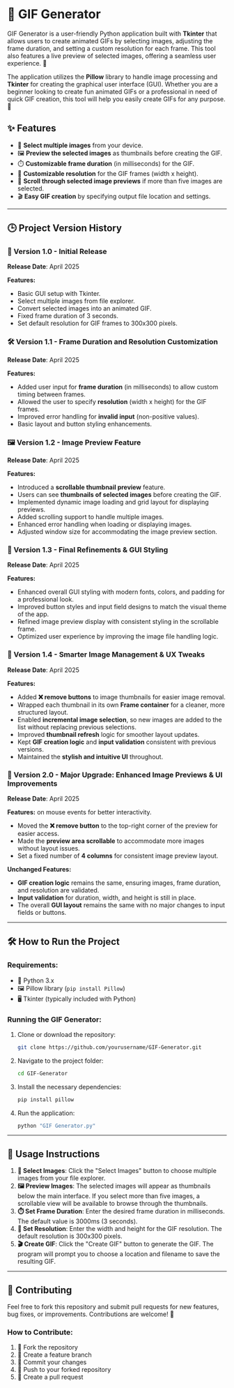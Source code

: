 # 🎥 GIF Generator

GIF Generator is a user-friendly Python application built with **Tkinter** that allows users to create animated GIFs by selecting images, adjusting the frame duration, and setting a custom resolution for each frame. This tool also features a live preview of selected images, offering a seamless user experience. 🌟

The application utilizes the **Pillow** library to handle image processing and **Tkinter** for creating the graphical user interface (GUI). Whether you are a beginner looking to create fun animated GIFs or a professional in need of quick GIF creation, this tool will help you easily create GIFs for any purpose. 🎨

## ✨ Features

- 📂 **Select multiple images** from your device.
- 🖼️ **Preview the selected images** as thumbnails before creating the GIF.
- ⏱️ **Customizable frame duration** (in milliseconds) for the GIF.
- 📏 **Customizable resolution** for the GIF frames (width x height).
- 🔄 **Scroll through selected image previews** if more than five images are selected.
- 🎬 **Easy GIF creation** by specifying output file location and settings.

---

## 🕒 Project Version History

### 🚀 Version 1.0 - Initial Release
**Release Date**: April 2025

**Features:**
- Basic GUI setup with Tkinter.
- Select multiple images from file explorer.
- Convert selected images into an animated GIF.
- Fixed frame duration of 3 seconds.
- Set default resolution for GIF frames to 300x300 pixels.

### 🛠️ Version 1.1 - Frame Duration and Resolution Customization
**Release Date**: April 2025

**Features:**
- Added user input for **frame duration** (in milliseconds) to allow custom timing between frames.
- Allowed the user to specify **resolution** (width x height) for the GIF frames.
- Improved error handling for **invalid input** (non-positive values).
- Basic layout and button styling enhancements.

### 🖼️ Version 1.2 - Image Preview Feature
**Release Date**: April 2025

**Features:**
- Introduced a **scrollable thumbnail preview** feature.
- Users can see **thumbnails of selected images** before creating the GIF.
- Implemented dynamic image loading and grid layout for displaying previews.
- Added scrolling support to handle multiple images.
- Enhanced error handling when loading or displaying images.
- Adjusted window size for accommodating the image preview section.

### 🎨 Version 1.3 - Final Refinements & GUI Styling
**Release Date**: April 2025

**Features:**
- Enhanced overall GUI styling with modern fonts, colors, and padding for a professional look.
- Improved button styles and input field designs to match the visual theme of the app.
- Refined image preview display with consistent styling in the scrollable frame.
- Optimized user experience by improving the image file handling logic.

### 🧼 Version 1.4 - Smarter Image Management & UX Tweaks  
**Release Date**: April 2025

**Features:**
- Added **❌ remove buttons** to image thumbnails for easier image removal.
- Wrapped each thumbnail in its own **Frame container** for a cleaner, more structured layout.
- Enabled **incremental image selection**, so new images are added to the list without replacing previous selections.
- Improved **thumbnail refresh** logic for smoother layout updates.
- Kept **GIF creation logic** and **input validation** consistent with previous versions.
- Maintained the **stylish and intuitive UI** throughout.

### 🚀 Version 2.0 - Major Upgrade: Enhanced Image Previews & UI Improvements  
**Release Date**: April 2025

**Features:** on mouse events for better interactivity.
- Moved the **❌ remove button** to the top-right corner of the preview for easier access.
- Made the **preview area scrollable** to accommodate more images without layout issues.
- Set a fixed number of **4 columns** for consistent image preview layout.

**Unchanged Features:**
- **GIF creation logic** remains the same, ensuring images, frame duration, and resolution are validated.
- **Input validation** for duration, width, and height is still in place.
- The overall **GUI layout** remains the same with no major changes to input fields or buttons.

---

## 🛠️ How to Run the Project

### Requirements:
- 🐍 Python 3.x
- 🖼️ Pillow library (`pip install Pillow`)
- 🖥️ Tkinter (typically included with Python)

### Running the GIF Generator:

1. Clone or download the repository:
    ```bash
    git clone https://github.com/yourusername/GIF-Generator.git
    ```

2. Navigate to the project folder:
    ```bash
    cd GIF-Generator
    ```

3. Install the necessary dependencies:
    ```bash
    pip install pillow
    ```

4. Run the application:
    ```bash
    python "GIF Generator.py"
    ```

---

## 📖 Usage Instructions

1. **📂 Select Images**: Click the "Select Images" button to choose multiple images from your file explorer.
2. **🖼️ Preview Images**: The selected images will appear as thumbnails below the main interface. If you select more than five images, a scrollable view will be available to browse through the thumbnails.
3. **⏱️ Set Frame Duration**: Enter the desired frame duration in milliseconds. The default value is 3000ms (3 seconds).
4. **📏 Set Resolution**: Enter the width and height for the GIF resolution. The default resolution is 300x300 pixels.
5. **🎬 Create GIF**: Click the "Create GIF" button to generate the GIF. The program will prompt you to choose a location and filename to save the resulting GIF.

---

## 🤝 Contributing

Feel free to fork this repository and submit pull requests for new features, bug fixes, or improvements. Contributions are welcome! 🌟

### How to Contribute:

1. 🍴 Fork the repository
2. 🌿 Create a feature branch
3. 💾 Commit your changes
4. 🚀 Push to your forked repository
5. 🔄 Create a pull request
